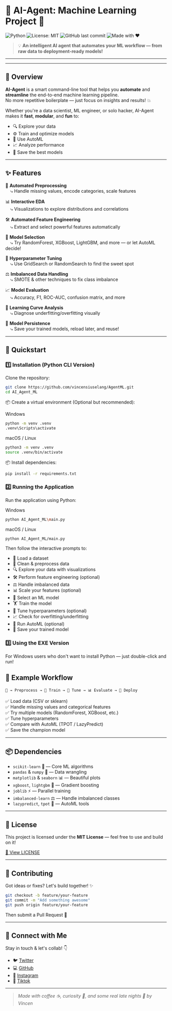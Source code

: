# 🤖 AI-Agent: Machine Learning Project 🚀

![Python](https://img.shields.io/badge/python-3.8%2B-blue?logo=python)
![License: MIT](https://img.shields.io/badge/License-MIT-yellow.svg)
![GitHub last commit](https://img.shields.io/github/last-commit/vincensiuselang/ai-agent)
![Made with ❤️](https://img.shields.io/badge/Made%20with-%E2%9D%A4-red)

> 💡 **An intelligent AI agent that automates your ML workflow — from raw data to deployment-ready models!**

---
****
## 📌 Overview

**AI-Agent** is a smart command-line tool that helps you **automate** and **streamline** the end-to-end machine learning pipeline.  
No more repetitive boilerplate — just focus on insights and results! 💥

Whether you're a data scientist, ML engineer, or solo hacker, AI-Agent makes it **fast**, **modular**, and **fun** to:

- 🔍 Explore your data
- ⚙️ Train and optimize models
- 🧠 Use AutoML
- 📈 Analyze performance
- 💾 Save the best models

---

## ✨ Features

🧹 **Automated Preprocessing**  
&nbsp;&nbsp;&nbsp;&nbsp;⤷ Handle missing values, encode categories, scale features

📊 **Interactive EDA**  
&nbsp;&nbsp;&nbsp;&nbsp;⤷ Visualizations to explore distributions and correlations

🛠 **Automated Feature Engineering**  
&nbsp;&nbsp;&nbsp;&nbsp;⤷ Extract and select powerful features automatically

🧪 **Model Selection**  
&nbsp;&nbsp;&nbsp;&nbsp;⤷ Try RandomForest, XGBoost, LightGBM, and more — or let AutoML decide!

🎯 **Hyperparameter Tuning**  
&nbsp;&nbsp;&nbsp;&nbsp;⤷ Use GridSearch or RandomSearch to find the sweet spot

⚖️ **Imbalanced Data Handling**  
&nbsp;&nbsp;&nbsp;&nbsp;⤷ SMOTE & other techniques to fix class imbalance

📈 **Model Evaluation**  
&nbsp;&nbsp;&nbsp;&nbsp;⤷ Accuracy, F1, ROC-AUC, confusion matrix, and more

🧠 **Learning Curve Analysis**  
&nbsp;&nbsp;&nbsp;&nbsp;⤷ Diagnose underfitting/overfitting visually

💾 **Model Persistence**  
&nbsp;&nbsp;&nbsp;&nbsp;⤷ Save your trained models, reload later, and reuse!

---

## 🚀 Quickstart
### 1️⃣ Installation (Python CLI Version)
Clone the repository:

```bash
git clone https://github.com/vincensiuselang/AgentML.git
cd AI_Agent_ML
```

📦 Create a virtual environment (Optional but recommended):

Windows
```bash
python -m venv .venv
.venv\Scripts\activate
```
 
macOS / Linux
```bash
python3 -m venv .venv
source .venv/bin/activate
```

📦 Install dependencies:
```bash
pip install -r requirements.txt
```

### 2️⃣ Running the Application
Run the application using Python:

Windows
```bash
python AI_Agent_ML\main.py
```

macOS / Linux
```bash
python AI_Agent_ML/main.py
```

Then follow the interactive prompts to:

- 📂 Load a dataset
- 🧼 Clean & preprocess data
- 🔍 Explore your data with visualizations
- 🛠️ Perform feature engineering (optional)
- ⚖️ Handle imbalanced data
- 📊 Scale your features (optional)
- 🤖 Select an ML model
- 🏋️ Train the model
- 🎯 Tune hyperparameters (optional)
- 📈 Check for overfitting/underfitting
- 🧠 Run AutoML (optional)
- 💾 Save your trained model

### 3️⃣ Using the EXE Version
For Windows users who don't want to install Python — just double-click and run!

## 🔁 Example Workflow

```text
📁 → Preprocess → 🧠 Train → 🎯 Tune → 📊 Evaluate → 🚀 Deploy
```

✅ Load data (CSV or sklearn)  
✅ Handle missing values and categorical features  
✅ Try multiple models (RandomForest, XGBoost, etc.)  
✅ Tune hyperparameters  
✅ Compare with AutoML (TPOT / LazyPredict)  
✅ Save the champion model

---

## 📦 Dependencies

- `scikit-learn` 🧠 — Core ML algorithms  
- `pandas` & `numpy` 🧮 — Data wrangling  
- `matplotlib` & `seaborn` 📊 — Beautiful plots  
- `xgboost`, `lightgbm` 🌲 — Gradient boosting  
- `joblib` ⚡ — Parallel training  
- `imbalanced-learn` ⚖️ — Handle imbalanced classes  
- `lazypredict`, `tpot` 🤖 — AutoML tools

---

## 📜 License

This project is licensed under the **MIT License** — feel free to use and build on it!

[📄 View LICENSE](LICENSE)

---

## 🤝 Contributing

Got ideas or fixes? Let's build together! ✨

```bash
git checkout -b feature/your-feature
git commit -m "Add something awesome"
git push origin feature/your-feature
```

Then submit a Pull Request 🚀

---

## 📲 Connect with Me

Stay in touch & let's collab! 👇  
- 🐦 [Twitter](https://X.com/swagtutupkup)  
- 💻 [GitHub](https://github.com/vincensiuselang)  
- 📸 [Instagram](https://www.instagram.com/vincenelang)  
- 🎵 [Tiktok](https://www.tiktok.com/@vintec69.pkl)

---

> _Made with coffee ☕, curiosity 🧠, and some real late nights 🌙 by Vincen_
